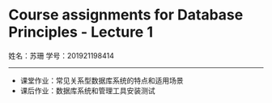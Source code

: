 # Course assignments for Database Principles - Lecture 1

姓名：苏珊
学号：201921198414

---
- 课堂作业：常见关系型数据库系统的特点和适用场景
- 课后作业：数据库系统和管理工具安装测试

